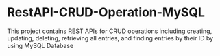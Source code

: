 # RestAPI-CRUD-Operation-MySQL
This project contains REST APIs for CRUD operations including creating, updating, deleting, retrieving all entries, and finding entries by their ID by using MySQL Database
